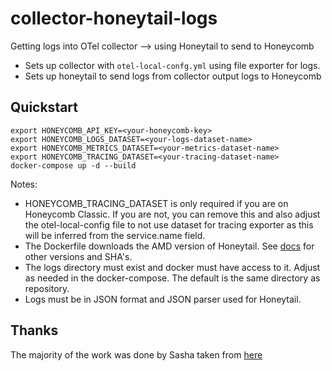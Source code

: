 # collector-honeytail-logs
Getting logs into OTel collector --> using Honeytail to send to Honeycomb

- Sets up collector with `otel-local-confg.yml` using file exporter for logs. 
- Sets up honeytail to send logs from collector output logs to Honeycomb

## Quickstart

```
export HONEYCOMB_API_KEY=<your-honeycomb-key>
export HONEYCOMB_LOGS_DATASET=<your-logs-dataset-name>
export HONEYCOMB_METRICS_DATASET=<your-metrics-dataset-name>
export HONEYCOMB_TRACING_DATASET=<your-tracing-dataset-name>
docker-compose up -d --build
```

Notes: 

- HONEYCOMB_TRACING_DATASET is only required if you are on Honeycomb Classic. If you are not, you can remove this and also adjust the otel-local-config file to not use dataset for tracing exporter as this will be inferred from the service.name field.  
- The Dockerfile downloads the AMD version of Honeytail.  See [docs](https://docs.honeycomb.io/getting-data-in/logs/honeytail/#installation) for other versions and SHA's.
- The logs directory must exist and docker must have access to it. Adjust as needed in the docker-compose. The default is the same directory as repository.
- Logs must be in JSON format and JSON parser used for Honeytail.

## Thanks  
The majority of the work was done by Sasha taken from [here](https://github.com/sgsharma/collector-honeytail-logs)